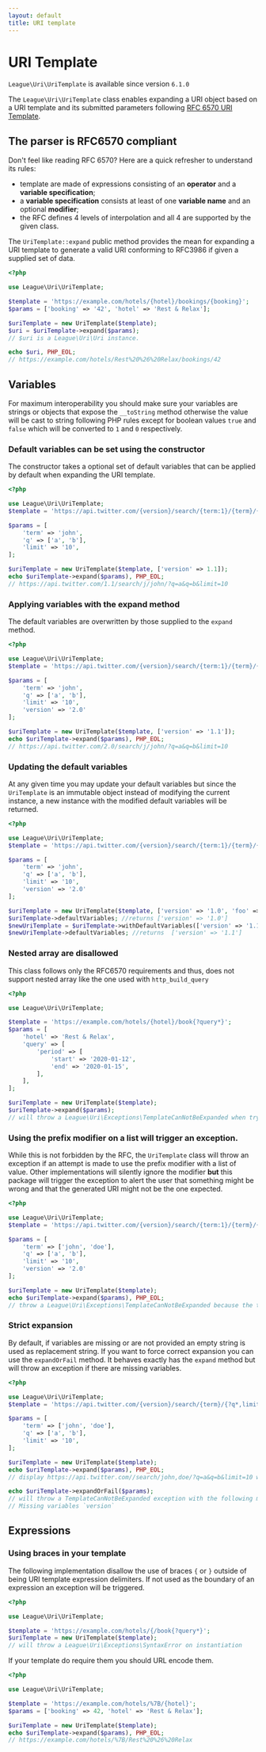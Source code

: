 ```yaml
---
layout: default
title: URI template
---
```


URI Template
=======

<p class="message-notice"><code>League\Uri\UriTemplate</code> is available since version <code>6.1.0</code></p>

The `League\Uri\UriTemplate` class enables expanding a URI object based on a URI template and its submitted parameters 
following [RFC 6570 URI Template](http://tools.ietf.org/html/rfc6570).

## The parser is RFC6570 compliant

Don't feel like reading RFC 6570? Here are a quick refresher to understand its rules:

- template are made of expressions consisting of an **operator** and a **variable specification**;
- a **variable specification** consists at least of one **variable name** and an optional **modifier**;
- the RFC defines 4 levels of interpolation and all 4 are supported by the given class.

The `UriTemplate::expand` public method provides the mean for expanding a URI template to generate a valid URI conforming to RFC3986 if given a supplied set of data.

~~~php
<?php

use League\Uri\UriTemplate;

$template = 'https://example.com/hotels/{hotel}/bookings/{booking}';
$params = ['booking' => '42', 'hotel' => 'Rest & Relax'];

$uriTemplate = new UriTemplate($template);
$uri = $uriTemplate->expand($params);
// $uri is a League\Uri\Uri instance.

echo $uri, PHP_EOL;
// https://example.com/hotels/Rest%20%26%20Relax/bookings/42
~~~

## Variables

<p class="message-notice">For maximum interoperability you should make sure your variables are strings or objects that expose 
the <code>__toString</code> method otherwise the value will be cast to string following PHP rules except 
for boolean values <code>true</code> and <code>false</code> which will be converted to <code>1</code> and 
<code>0</code> respectively.</p>

### Default variables can be set using the constructor

The constructor takes a optional set of default variables that can be applied by default when expanding the URI template.

~~~php
<?php

use League\Uri\UriTemplate;
$template = 'https://api.twitter.com/{version}/search/{term:1}/{term}/{?q*,limit}';

$params = [
    'term' => 'john',
    'q' => ['a', 'b'],
    'limit' => '10',
];

$uriTemplate = new UriTemplate($template, ['version' => 1.1]);
echo $uriTemplate->expand($params), PHP_EOL;
// https://api.twitter.com/1.1/search/j/john/?q=a&q=b&limit=10
~~~

### Applying variables with the expand method

The default variables are overwritten by those supplied to the `expand` method.

~~~php
<?php

use League\Uri\UriTemplate;
$template = 'https://api.twitter.com/{version}/search/{term:1}/{term}/{?q*,limit}';

$params = [
    'term' => 'john',
    'q' => ['a', 'b'],
    'limit' => '10',
    'version' => '2.0'
];

$uriTemplate = new UriTemplate($template, ['version' => '1.1']);
echo $uriTemplate->expand($params), PHP_EOL;
// https://api.twitter.com/2.0/search/j/john/?q=a&q=b&limit=10
~~~

### Updating the default variables

At any given time you may update your default variables but since the `UriTemplate` is an immutable object instead
of modifying the current instance, a new instance with the modified default variables will be returned.

~~~php
<?php

use League\Uri\UriTemplate;
$template = 'https://api.twitter.com/{version}/search/{term:1}/{term}/{?q*,limit}';

$params = [
    'term' => 'john',
    'q' => ['a', 'b'],
    'limit' => '10',
    'version' => '2.0'
];

$uriTemplate = new UriTemplate($template, ['version' => '1.0', 'foo' => 'bar']);
$uriTemplate->defaultVariables; //returns ['version' => '1.0']
$newUriTemplate = $uriTemplate->withDefaultVariables(['version' => '1.1']);
$newUriTemplate->defaultVariables; //returns  ['version' => '1.1']
~~~

### Nested array are disallowed

<p class="message-warning">This class follows only the RFC6570 requirements and thus, does not support nested array like the one used with <code>http_build_query</code></p>

~~~php
<?php

use League\Uri\UriTemplate;

$template = 'https://example.com/hotels/{hotel}/book{?query*}';
$params = [
    'hotel' => 'Rest & Relax',
    'query' => [
        'period' => [
            'start' => '2020-01-12',
            'end' => '2020-01-15',
        ],
    ],
];

$uriTemplate = new UriTemplate($template);
$uriTemplate->expand($params);
// will throw a League\Uri\Exceptions\TemplateCanNotBeExpanded when trying to expand the `period` value.
~~~

### Using the prefix modifier on a list will trigger an exception.

While this is not forbidden by the RFC, the `UriTemplate` class will throw an exception 
if an attempt is made to use the prefix modifier with a list of value. Other implementations
will silently ignore the modifier **but** this package will trigger the exception to alert 
the user that something might be wrong and that the generated URI might not be the one expected.

~~~php
<?php

use League\Uri\UriTemplate;
$template = 'https://api.twitter.com/{version}/search/{term:1}/{term}/{?q*,limit}';

$params = [
    'term' => ['john', 'doe'],
    'q' => ['a', 'b'],
    'limit' => '10',
    'version' => '2.0'
];

$uriTemplate = new UriTemplate($template);
echo $uriTemplate->expand($params), PHP_EOL;
// throw a League\Uri\Exceptions\TemplateCanNotBeExpanded because the term variable is a list and not a string.
~~~

### Strict expansion

By default, if variables are missing or are not provided an empty string is used as replacement string. If you want 
to force correct expansion you can use the `expandOrFail` method. It behaves exactly has the `expand` method but will
throw an exception if there are missing variables.

~~~php
<?php

use League\Uri\UriTemplate;
$template = 'https://api.twitter.com/{version}/search/{term}/{?q*,limit}';

$params = [
    'term' => ['john', 'doe'],
    'q' => ['a', 'b'],
    'limit' => '10',
];

$uriTemplate = new UriTemplate($template);
echo $uriTemplate->expand($params), PHP_EOL;
// display https://api.twitter.com//search/john,doe/?q=a&q=b&limit=10 with missing version

echo $uriTemplate->expandOrFail($params);
// will throw a TemplateCanNotBeExpanded exception with the following message
// Missing variables `version`
~~~

## Expressions

### Using braces in your template

The following implementation disallow the use of braces `{` or  `}` outside of being URI template expression delimiters.
If not used as the boundary of an expression an exception will be triggered. 

~~~php
<?php

use League\Uri\UriTemplate;

$template = 'https://example.com/hotels/{/book{?query*}';
$uriTemplate = new UriTemplate($template);
// will throw a League\Uri\Exceptions\SyntaxError on instantiation
~~~

If your template do require them you should URL encode them.

~~~php
<?php

use League\Uri\UriTemplate;

$template = 'https://example.com/hotels/%7B/{hotel}';
$params = ['booking' => 42, 'hotel' => 'Rest & Relax'];

$uriTemplate = new UriTemplate($template);
echo $uriTemplate->expand($params), PHP_EOL;
// https://example.com/hotels/%7B/Rest%20%26%20Relax
~~~
